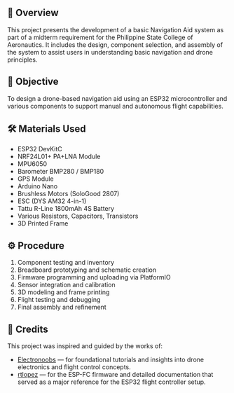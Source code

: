 ## 📌 Overview
This project presents the development of a basic Navigation Aid system as part of a midterm requirement for the Philippine State College of Aeronautics. It includes the design, component selection, and assembly of the system to assist users in understanding basic navigation and drone principles.

## 🎯 Objective
To design a drone-based navigation aid using an ESP32 microcontroller and various components to support manual and autonomous flight capabilities.

## 🛠 Materials Used
- ESP32 DevKitC
- NRF24L01+ PA+LNA Module
- MPU6050
- Barometer BMP280 / BMP180
- GPS Module
- Arduino Nano
- Brushless Motors (SoloGood 2807)
- ESC (DYS AM32 4-in-1)
- Tattu R-Line 1800mAh 4S Battery
- Various Resistors, Capacitors, Transistors
- 3D Printed Frame

## ⚙️ Procedure
1. Component testing and inventory
2. Breadboard prototyping and schematic creation
3. Firmware programming and uploading via PlatformIO
4. Sensor integration and calibration
5. 3D modeling and frame printing
6. Flight testing and debugging
7. Final assembly and refinement
   
## 🙏 Credits

This project was inspired and guided by the works of:

- [Electronoobs](https://www.youtube.com/watch?v=aztm_8qGVfc) — for foundational tutorials and insights into drone electronics and flight control concepts.
- [rtlopez](https://github.com/rtlopez/esp-fc) — for the ESP-FC firmware and detailed documentation that served as a major reference for the ESP32 flight controller setup.

